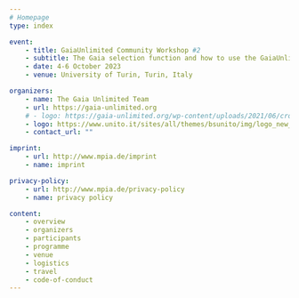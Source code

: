```yaml
---
# Homepage
type: index

event:
    - title: GaiaUnlimited Community Workshop #2
    - subtitle: The Gaia selection function and how to use the GaiaUnlimited tools
    - date: 4-6 October 2023
    - venue: University of Turin, Turin, Italy

organizers:
    - name: The Gaia Unlimited Team
    - url: https://gaia-unlimited.org
    # - logo: https://gaia-unlimited.org/wp-content/uploads/2021/06/cropped-gaia_unlimited_logo.png
    - logo: https://www.unito.it/sites/all/themes/bsunito/img/logo_new_2022.svg)
    - contact_url: ""

imprint:
    - url: http://www.mpia.de/imprint
    - name: imprint

privacy-policy:
    - url: http://www.mpia.de/privacy-policy
    - name: privacy policy

content:
    - overview
    - organizers
    - participants
    - programme
    - venue
    - logistics
    - travel
    - code-of-conduct
---
```


